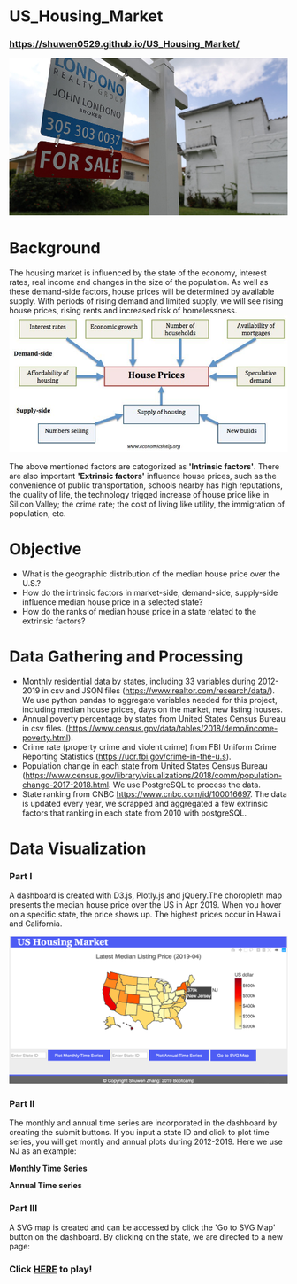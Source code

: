 # US_Housing_Market   
### https://shuwen0529.github.io/US_Housing_Market/

![TitleImg.jpeg](images/TitleImg.jpg)

# Background
The housing market is influenced by the state of the economy, interest rates, real income and changes in the size of the population. As well as these demand-side factors, house prices will be determined by available supply. With periods of rising demand and limited supply, we will see rising house prices, rising rents and increased risk of homelessness.
![Factors.jpeg](images/factors-affecting-house-prices.jpg)

The above mentioned factors are catogorized as **'Intrinsic factors'**. There are also important **'Extrinsic factors'** influence house prices, such as the convenience of public transportation, schools nearby has high reputations, the quality of life, the technology trigged increase of house price like in Silicon Valley; the crime rate; the cost of living like utility, the immigration of population, etc.

# Objective
+ What is the geographic distribution of the median house price over the U.S.?
+ How do the intrinsic factors in market-side, demand-side, supply-side influence median house price in a selected state?
+ How do the ranks of median house price in a state related to the extrinsic factors?

# Data Gathering and Processing
+ Monthly residential data by states, including 33 variables during 2012-2019 in csv and JSON files (https://www.realtor.com/research/data/). We use python pandas to aggregate variables needed for this project, including median house prices, days on the market, new listing houses.
+ Annual poverty percentage by states from United States Census Bureau in csv files. (https://www.census.gov/data/tables/2018/demo/income-poverty.html).
+ Crime rate (property crime and violent crime) from FBI Uniform Crime Reporting Statistics (https://ucr.fbi.gov/crime-in-the-u.s).
+ Population change in each state from United States Census Bureau (https://www.census.gov/library/visualizations/2018/comm/population-change-2017-2018.html. We use PostgreSQL to process the data.
+ State ranking from CNBC https://www.cnbc.com/id/100016697. The data is updated every year, we scrapped and aggregated a few extrinsic factors that ranking in each state from 2010 with postgreSQL.

# Data Visualization
### Part I 
A dashboard is created with D3.js, Plotly.js and jQuery.The choropleth map presents the median house price over the US in Apr 2019. When you hover on a specific state, the price shows up. The highest prices occur in Hawaii and California. 

![Dashboard.png](images/US_Housing_Market_Dashborad.png) 

### Part II
The monthly and annual time series are incorporated in the dashboard by creating the submit buttons. If you input a state ID and click to plot time series, you will get montly and annual plots during 2012-2019. Here we use NJ as an example:

**Monthly Time Series**

**Annual Time series**

### Part III 
A SVG map is created and can be accessed by click the 'Go to SVG Map' button on the dashboard. By clicking on the state, we are directed to a new page:


### 


### Click [HERE](https://shuwen0529.github.io/US_Housing_Market/) to play!
